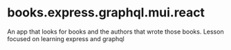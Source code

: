 # books.express.graphql.mui.react
An app that looks for books and the authors that wrote those books. Lesson focused on learning express and graphql
